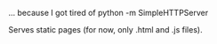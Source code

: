 ... because I got tired of python -m SimpleHTTPServer

Serves static pages (for now, only .html and .js files).

